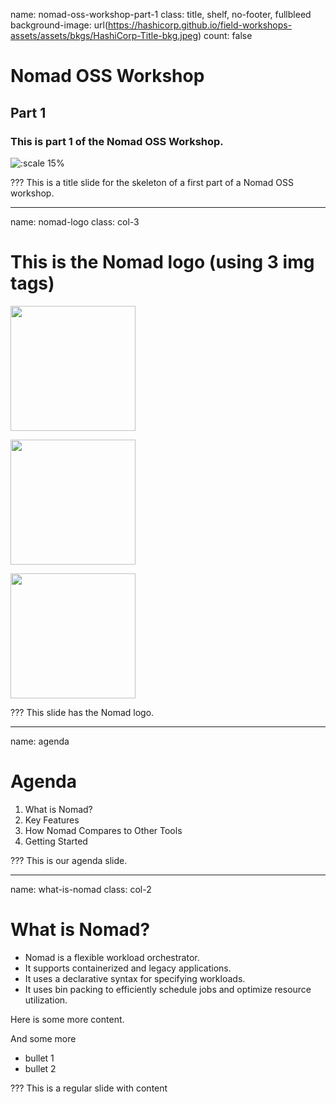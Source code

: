 name: nomad-oss-workshop-part-1
class: title, shelf, no-footer, fullbleed
background-image: url(https://hashicorp.github.io/field-workshops-assets/assets/bkgs/HashiCorp-Title-bkg.jpeg)
count: false

# Nomad OSS Workshop
## Part 1
### This is part 1 of the Nomad OSS Workshop.

![:scale 15%](https://hashicorp.github.io/field-workshops-assets/assets/logos/logo_nomad.png)

???
This is a title slide for the skeleton of a first part of a Nomad OSS workshop.

---
name: nomad-logo
class: col-3
# This is the Nomad logo (using 3 img tags)

<p>
  <img style="width:200px;height:200px;" src="https://hashicorp.github.io/field-workshops-assets/assets/logos/logo_nomad.png">
</p>

<p>
  <img style="width:200px;height:200px;" src="https://hashicorp.github.io/field-workshops-assets/assets/logos/logo_nomad.png">
</p>

<p>
  <img style="width:200px;height:200px;" src="https://hashicorp.github.io/field-workshops-assets/assets/logos/logo_nomad.png">
</p>

???
This slide has the Nomad logo.

---
name: agenda
# Agenda

1. What is Nomad?
2. Key Features
3. How Nomad Compares to Other Tools
4. Getting Started

???
This is our agenda slide.

---
name: what-is-nomad
class: col-2
# What is Nomad?

* Nomad is a flexible workload orchestrator.
* It supports containerized and legacy applications.
* It uses a declarative syntax for specifying workloads.
* It uses bin packing to efficiently schedule jobs and optimize resource utilization.

Here is some more content.

And some more
* bullet 1
* bullet 2

???
This is a regular slide with content
